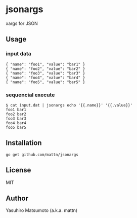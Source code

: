 # jsonargs

xargs for JSON

## Usage

### input data
```
{ "name": "foo1", "value": "bar1" }
{ "name": "foo2", "value": "bar2" }
{ "name": "foo3", "value": "bar3" }
{ "name": "foo4", "value": "bar4" }
{ "name": "foo5", "value": "bar5" }
```

### sequencial execute

```
$ cat input.dat | jsonargs echo '{{.name}}' '{{.value}}'
foo1 bar1
foo2 bar2
foo3 bar3
foo4 bar4
foo5 bar5
```

## Installation

```
go get github.com/mattn/jsonargs
```

## License

MIT

## Author

Yasuhiro Matsumoto (a.k.a. mattn)
